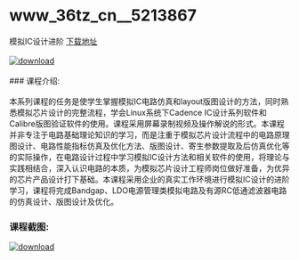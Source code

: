 # www_36tz_cn__5213867
模拟IC设计进阶
[下载地址](http://www.36tz.cn/article/5213867 "下载地址")
<br/></br>[![download](http://36tz.cn/muke_img/2020_06_1-69.png "下载地址")](http://www.36tz.cn/article/5213867 "下载地址")
<br/></br>### 课程介绍:<br/></br>本系列课程的任务是使学生掌握模拟IC电路仿真和layout版图设计的方法，同时熟悉模拟芯片设计的完整流程，学会Linux系统下Cadence IC设计系列软件和Calibre版图验证软件的使用。课程采用屏幕录制视频及操作解说的形式。本课程并非专注于电路基础理论知识的学习，而是注重于模拟芯片设计流程中的电路原理图设计、电路性能指标仿真及优化方法、版图设计、寄生参数提取及后仿真优化等的实际操作，在电路设计过程中学习模拟IC设计方法和相关软件的使用，将理论与实践相结合，深入认识电路的本质，为模拟芯片设计工程师岗位做好准备，为优异的芯片产品设计打下基础。本课程采用企业的真实工作环境进行模拟IC设计的进阶学习，课程将完成Bandgap、LDO电源管理类模拟电路及有源RC低通滤波器电路的仿真设计、版图设计及优化。

### 课程截图:
[![download](http://36tz.cn/muke_img/2020_06_2-76.png "下载地址")](http://www.36tz.cn/article/5213867 "下载地址")
